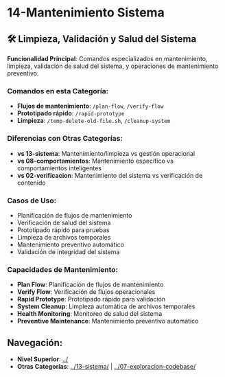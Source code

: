 # 14-Mantenimiento Sistema

## 🛠️ **Limpieza, Validación y Salud del Sistema**

**Funcionalidad Principal**: Comandos especializados en mantenimiento, limpieza, validación de salud del sistema, y operaciones de mantenimiento preventivo.

### **Comandos en esta Categoría:**
- **Flujos de mantenimiento**: `/plan-flow`, `/verify-flow`
- **Prototipado rápido**: `/rapid-prototype`
- **Limpieza**: `/temp-delete-old-file.sh`, `/cleanup-system`

### **Diferencias con Otras Categorías:**
- **vs 13-sistema**: Mantenimiento/limpieza vs gestión operacional
- **vs 08-comportamientos**: Mantenimiento específico vs comportamientos inteligentes
- **vs 02-verificacion**: Mantenimiento del sistema vs verificación de contenido

### **Casos de Uso:**
- Planificación de flujos de mantenimiento
- Verificación de salud del sistema
- Prototipado rápido para pruebas
- Limpieza de archivos temporales
- Mantenimiento preventivo automático
- Validación de integridad del sistema

### **Capacidades de Mantenimiento:**
- **Plan Flow**: Planificación de flujos de mantenimiento
- **Verify Flow**: Verificación de flujos operacionales
- **Rapid Prototype**: Prototipado rápido para validación
- **System Cleanup**: Limpieza automática de archivos temporales
- **Health Monitoring**: Monitoreo de salud del sistema
- **Preventive Maintenance**: Mantenimiento preventivo automático

## **Navegación:**
- **Nivel Superior**: [../](../)
- **Otras Categorías**: [../13-sistema/](../13-sistema/) | [../07-exploracion-codebase/](../07-exploracion-codebase/)